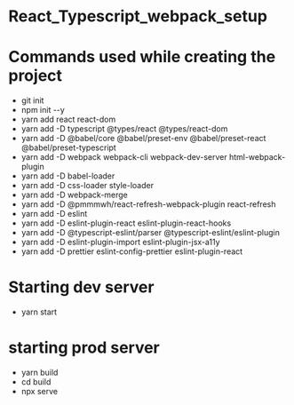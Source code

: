 # React_Typescript_webpack_setup

# Commands used while creating the project

- git init
- npm init --y
- yarn add react react-dom 
- yarn add -D typescript @types/react @types/react-dom
- yarn add -D @babel/core @babel/preset-env @babel/preset-react @babel/preset-typescript
- yarn add -D webpack webpack-cli webpack-dev-server html-webpack-plugin
- yarn add -D babel-loader
- yarn add -D css-loader style-loader
- yarn add -D webpack-merge
- yarn add -D @pmmmwh/react-refresh-webpack-plugin react-refresh
- yarn add -D eslint
- yarn add -D eslint-plugin-react eslint-plugin-react-hooks
- yarn add -D @typescript-eslint/parser @typescript-eslint/eslint-plugin
- yarn add -D eslint-plugin-import eslint-plugin-jsx-a11y
- yarn add -D prettier eslint-config-prettier eslint-plugin-react

# Starting dev server
- yarn start

# starting prod server
- yarn build
- cd build
- npx serve

